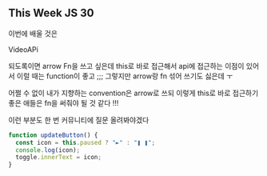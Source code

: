 ## This Week JS 30

이번에 배울 것은

VideoAPi

되도록이면 arrow Fn을 쓰고 싶은데 this로 바로 접근해서 api에 접근하는 이점이 있어서 이럴 때는 function이 좋고 ;;;
그렇지만 arrow랑 fn 섞어 쓰기도 싫은데 ㅜ

어쩔 수 없이 내가 지향하는 convention은 arrow로 쓰되 이렇게 this로 바로 접근하기 좋은 애들은 fn을 써줘야 될 것 같다 !!!

이런 부분도 한 번 커뮤니티에 질문 올려봐야겠다

```js
function updateButton() {
  const icon = this.paused ? "►" : "❚ ❚";
  console.log(icon);
  toggle.innerText = icon;
}
```
